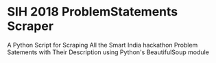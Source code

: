 # SIH 2018 ProblemStatements Scraper

A Python Script for Scraping All the Smart India hackathon Problem Satements with Their Description using Python's BeautifulSoup module
